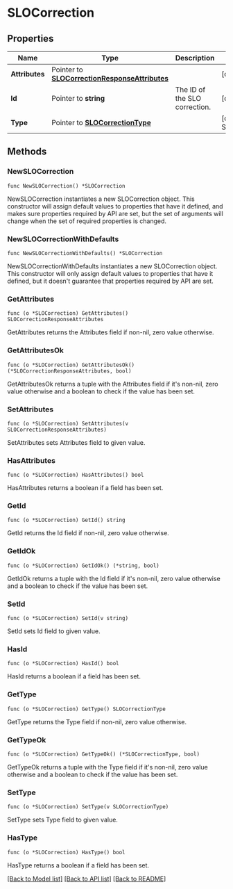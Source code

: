 # SLOCorrection

## Properties

Name | Type | Description | Notes
---- | ---- | ----------- | ------
**Attributes** | Pointer to [**SLOCorrectionResponseAttributes**](SLOCorrectionResponseAttributes.md) |  | [optional] 
**Id** | Pointer to **string** | The ID of the SLO correction. | [optional] 
**Type** | Pointer to [**SLOCorrectionType**](SLOCorrectionType.md) |  | [optional] [default to SLOCORRECTIONTYPE_CORRECTION]

## Methods

### NewSLOCorrection

`func NewSLOCorrection() *SLOCorrection`

NewSLOCorrection instantiates a new SLOCorrection object.
This constructor will assign default values to properties that have it defined,
and makes sure properties required by API are set, but the set of arguments
will change when the set of required properties is changed.

### NewSLOCorrectionWithDefaults

`func NewSLOCorrectionWithDefaults() *SLOCorrection`

NewSLOCorrectionWithDefaults instantiates a new SLOCorrection object.
This constructor will only assign default values to properties that have it defined,
but it doesn't guarantee that properties required by API are set.

### GetAttributes

`func (o *SLOCorrection) GetAttributes() SLOCorrectionResponseAttributes`

GetAttributes returns the Attributes field if non-nil, zero value otherwise.

### GetAttributesOk

`func (o *SLOCorrection) GetAttributesOk() (*SLOCorrectionResponseAttributes, bool)`

GetAttributesOk returns a tuple with the Attributes field if it's non-nil, zero value otherwise
and a boolean to check if the value has been set.

### SetAttributes

`func (o *SLOCorrection) SetAttributes(v SLOCorrectionResponseAttributes)`

SetAttributes sets Attributes field to given value.

### HasAttributes

`func (o *SLOCorrection) HasAttributes() bool`

HasAttributes returns a boolean if a field has been set.

### GetId

`func (o *SLOCorrection) GetId() string`

GetId returns the Id field if non-nil, zero value otherwise.

### GetIdOk

`func (o *SLOCorrection) GetIdOk() (*string, bool)`

GetIdOk returns a tuple with the Id field if it's non-nil, zero value otherwise
and a boolean to check if the value has been set.

### SetId

`func (o *SLOCorrection) SetId(v string)`

SetId sets Id field to given value.

### HasId

`func (o *SLOCorrection) HasId() bool`

HasId returns a boolean if a field has been set.

### GetType

`func (o *SLOCorrection) GetType() SLOCorrectionType`

GetType returns the Type field if non-nil, zero value otherwise.

### GetTypeOk

`func (o *SLOCorrection) GetTypeOk() (*SLOCorrectionType, bool)`

GetTypeOk returns a tuple with the Type field if it's non-nil, zero value otherwise
and a boolean to check if the value has been set.

### SetType

`func (o *SLOCorrection) SetType(v SLOCorrectionType)`

SetType sets Type field to given value.

### HasType

`func (o *SLOCorrection) HasType() bool`

HasType returns a boolean if a field has been set.


[[Back to Model list]](../README.md#documentation-for-models) [[Back to API list]](../README.md#documentation-for-api-endpoints) [[Back to README]](../README.md)


